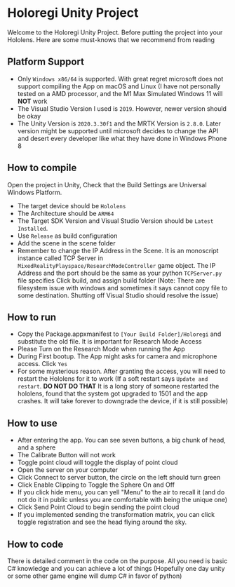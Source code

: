 # Holoregi Unity Project
Welcome to the Holoregi Unity Project. Before putting the project into your Hololens. Here are some must-knows that we recommend from reading
## Platform Support
- Only `Windows x86/64` is supported. With great regret microsoft does not support compiling the App on macOS and Linux (I have not personally tested on a AMD processor, and the M1 Max Simulated Windows 11 will **NOT** work
- The Visual Studio Version I used is `2019`. However, newer version should be okay
- The Unity Version is `2020.3.30f1` and the MRTK Version is `2.8.0`. Later version might be supported until microsoft decides to change the API and desert every developer like what they have done in Windows Phone 8
## How to compile
Open the project in Unity, Check that the Build Settings are Universal Windows Platform. 
- The target device should be `Hololens`
- The Architecture should be `ARM64`
- The Target SDK Version and Visual Studio Version should be `Latest Installed`. 
- Use `Release` as build configuration
- Add the scene in the scene folder
- Remember to change the IP Address in the Scene. It is an monoscript instance called TCP Server in `MixedRealityPlayspace/ResearchModeController` game object. The IP Address and the port should be the same as your python `TCPServer.py` file specifies
Click build, and assign build folder (Note: There are filesystem issue with windows and sometimes it says cannot copy file to some destination. Shutting off Visual Studio should resolve the issue)
## How to run
- Copy the Package.appxmanifest to `[Your Build Folder]/Holoregi` and substitute the old file. It is important for Research Mode Access
- Please Turn on the Research Mode when running the App
- During First bootup. The App might asks for camera and microphone access. Click `Yes`
- For some mysterious reason. After granting the access, you will need to restart the Hololens for it to work (If a soft restart says `Update and restart`. **DO NOT DO THAT** It is a long story of someone restarted the hololens, found that the system got upgraded to 1501 and the app crashes. It will take forever to downgrade the device, if it is still possible)
## How to use
- After entering the app. You can see seven buttons, a big chunk of head, and a sphere
- The Calibrate Button will not work
- Toggle point cloud will toggle the display of point cloud
- Open the server on your computer
- Click Connect to server button, the circle on the left should turn green
- Click Enable Clipping to Toggle the Sphere On and Off
- If you click hide menu, you can yell "Menu" to the air to recall it (and do not do it in public unless you are comfortable with being the unique one)
- Click Send Point Cloud to begin sending the point cloud
- If you implemented sending the transformation matrix, you can click toggle registration and see the head flying around the sky.
## How to code
There is detailed comment in the code on the purpose. All you need is basic C# knowledge and you can achieve a lot of things (Hopefully one day unity or some other game engine will dump C# in favor of python)
